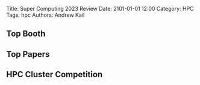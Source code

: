 Title: Super Computing 2023 Review
Date: 2101-01-01 12:00
Category: HPC
Tags: hpc
Authors: Andrew Kail

## Top Booth

## Top Papers

## HPC Cluster Competition
